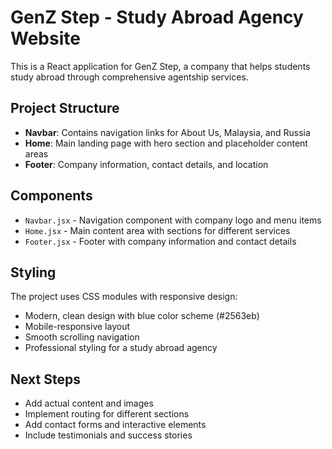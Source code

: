 # GenZ Step - Study Abroad Agency Website

This is a React application for GenZ Step, a company that helps students study abroad through comprehensive agentship services.

## Project Structure

- **Navbar**: Contains navigation links for About Us, Malaysia, and Russia
- **Home**: Main landing page with hero section and placeholder content areas
- **Footer**: Company information, contact details, and location

## Components

- `Navbar.jsx` - Navigation component with company logo and menu items
- `Home.jsx` - Main content area with sections for different services
- `Footer.jsx` - Footer with company information and contact details

## Styling

The project uses CSS modules with responsive design:
- Modern, clean design with blue color scheme (#2563eb)
- Mobile-responsive layout
- Smooth scrolling navigation
- Professional styling for a study abroad agency

## Next Steps

- Add actual content and images
- Implement routing for different sections
- Add contact forms and interactive elements
- Include testimonials and success stories